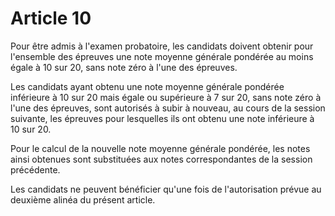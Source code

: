 # Article 10

Pour être admis à l'examen probatoire, les candidats doivent obtenir pour l'ensemble des épreuves une note moyenne générale pondérée au moins égale à 10 sur 20, sans note zéro à l'une des épreuves.

Les candidats ayant obtenu une note moyenne générale pondérée inférieure à 10 sur 20 mais égale ou supérieure à 7 sur 20, sans note zéro à l'une des épreuves, sont autorisés à subir à nouveau, au cours de la session suivante, les épreuves pour lesquelles ils ont obtenu une note inférieure à 10 sur 20.

Pour le calcul de la nouvelle note moyenne générale pondérée, les notes ainsi obtenues sont substituées aux notes correspondantes de la session précédente.

Les candidats ne peuvent bénéficier qu'une fois de l'autorisation prévue au deuxième alinéa du présent article.
